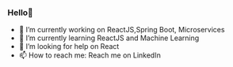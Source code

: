 ### Hello👋




- 🔭 I’m currently working on ReactJS,Spring Boot, Microservices
- 🌱 I’m currently learning ReactJS and Machine Learning
- 🤔 I’m looking for help on React
- 📫 How to reach me: Reach me on LinkedIn 


